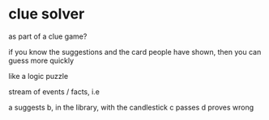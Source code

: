 # clue solver

as part of a clue game?

if you know the suggestions and the card people have shown, then you can guess more quickly 

like a logic puzzle

stream of events / facts, i.e

a suggests b, in the library, with the candlestick
c passes
d proves wrong

